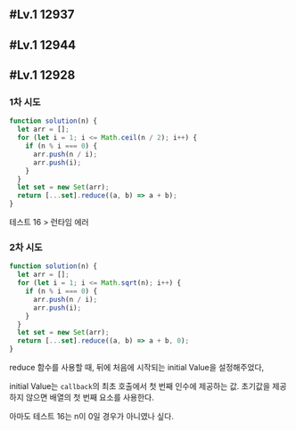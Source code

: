 ## #Lv.1 12937

[](https://school.programmers.co.kr/learn/courses/30/lessons/12937)

## #Lv.1 12944

[](https://school.programmers.co.kr/learn/courses/30/lessons/12944)

## #Lv.1 12928

[](https://school.programmers.co.kr/learn/courses/30/lessons/12928)

### 1차 시도

```jsx
function solution(n) {
  let arr = [];
  for (let i = 1; i <= Math.ceil(n / 2); i++) {
    if (n % i === 0) {
      arr.push(n / i);
      arr.push(i);
    }
  }
  let set = new Set(arr);
  return [...set].reduce((a, b) => a + b);
}
```

테스트 16 > 런타임 에러

### 2차 시도

```jsx
function solution(n) {
  let arr = [];
  for (let i = 1; i <= Math.sqrt(n); i++) {
    if (n % i === 0) {
      arr.push(n / i);
      arr.push(i);
    }
  }
  let set = new Set(arr);
  return [...set].reduce((a, b) => a + b, 0);
}
```

reduce 함수를 사용할 때, 뒤에 처음에 시작되는 initial Value을 설정해주었다,

initial Value는 `callback`의 최초 호출에서 첫 번째 인수에 제공하는 값. 초기값을 제공하지 않으면 배열의 첫 번째 요소를 사용한다.

아마도 테스트 16는 n이 0일 경우가 아니였나 싶다.
